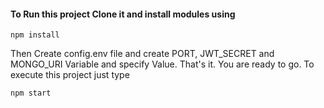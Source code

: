 #### To Run this project Clone it and install modules using

```
npm install
```

Then Create config.env file and create PORT, JWT_SECRET and MONGO_URI Variable and specify Value.
That's it. You are ready to go. To execute this project just type

```
npm start
```
